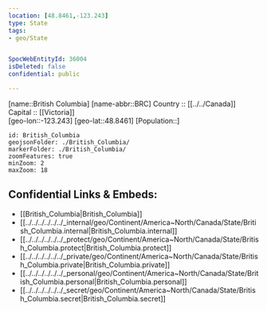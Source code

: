 ```yaml
---
location: [48.8461,-123.243] 
type: State
tags:
- geo/State


SpocWebEntityId: 36004
isDeleted: false
confidential: public

---
```

[name::British Columbia] 
[name-abbr::BRC] 
Country :: [[../../Canada]]  
Capital :: [[Victoria]]  
[geo-lon::-123.243] 
[geo-lat::48.8461] 
[Population::] 



```leaflet
id: British_Columbia
geojsonFolder: ./British_Columbia/
markerFolder: ./British_Columbia/
zoomFeatures: true 
minZoom: 2 
maxZoom: 18
```


## Confidential Links & Embeds: 
- [[British_Columbia|British_Columbia]]  
- [[../../../../../../_internal/geo/Continent/America~North/Canada/State/British_Columbia.internal|British_Columbia.internal]] 
- [[../../../../../../_protect/geo/Continent/America~North/Canada/State/British_Columbia.protect|British_Columbia.protect]] 
- [[../../../../../../_private/geo/Continent/America~North/Canada/State/British_Columbia.private|British_Columbia.private]] 
- [[../../../../../../_personal/geo/Continent/America~North/Canada/State/British_Columbia.personal|British_Columbia.personal]] 
- [[../../../../../../_secret/geo/Continent/America~North/Canada/State/British_Columbia.secret|British_Columbia.secret]] 
